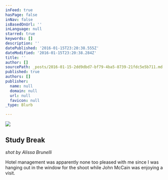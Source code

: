 ```yaml
---
inFeed: true
hasPage: false
inNav: false
isBasedOnUrl: ''
inLanguage: null
starred: true
keywords: []
description: ''
datePublished: '2016-01-15T23:20:38.555Z'
dateModified: '2016-01-15T23:20:38.284Z'
title: ''
author: []
sourcePath: _posts/2016-01-15-2dd9dbd7-bf79-4ba5-8739-21fdc5e5b711.md
published: true
authors: []
publisher:
  name: null
  domain: null
  url: null
  favicon: null
_type: Blurb

---
```

![](https://the-grid-user-content.s3-us-west-2.amazonaws.com/7ee96138-b4a9-4245-96e5-053f7399a09f.jpg)

## Study Break

_shot by Alissa Brunelli_

Hotel management was apparently none too pleased with me since I was hanging out in the window for the shoot while John McCain was enjoying a visit.